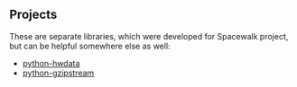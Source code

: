 ## Projects



These are separate libraries, which were developed for Spacewalk project, but can be helpful somewhere else as well:

 * [python-hwdata](https://github.com/xsuchy/python-hwdata)
 * [python-gzipstream](Projects_python-gzipstream)
